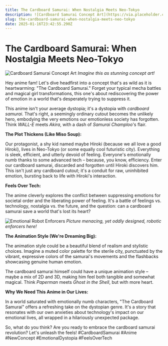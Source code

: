 ```yaml
---
title: The Cardboard Samurai: When Nostalgia Meets Neo-Tokyo
description: ![Cardboard Samurai Concept Art](https://via.placeholder.com/1500x500?text=Cardboard+Samurai+Concept+Art) *Imagine this as stunning concept art!*
slug: the-cardboard-samurai-when-nostalgia-meets-neo-tokyo
date: 2025-01-16T23:42:55.290Z
---
```


# The Cardboard Samurai: When Nostalgia Meets Neo-Tokyo

![Cardboard Samurai Concept Art](https://via.placeholder.com/1500x500?text=Cardboard+Samurai+Concept+Art) *Imagine this as stunning concept art!* 

Hey anime fam! Let's dive headfirst into a concept that's as wild as it is heartwarming: "The Cardboard Samurai." Forget your typical mecha battles and magical girl transformations, this one's about rediscovering the power of emotion in a world that's desperately trying to suppress it.

This anime isn't your average dystopia; it's a dystopia with *cardboard samurai*. That's right, a seemingly ordinary cutout becomes the unlikely hero, embodying the very emotions our emotionless society has forgotten. Think *WALL-E* meets *Akira*, with a dash of *Samurai Champloo*'s flair.

**The Plot Thickens (Like Miso Soup):**

Our protagonist, a shy kid named maybe Hiroki (because we all love a good Hiroki), lives in Neo-Tokyo (or some equally cool futuristic city).  Everything is sleek, efficient, and utterly devoid of feeling. Everyone's emotionally numb thanks to some advanced tech – because, you know, efficiency.  Enter our cardboard samurai, discarded and forgotten until Hiroki discovers him.  This isn't just any cardboard cutout; it's a conduit for raw, uninhibited emotion, bursting back to life with Hiroki's interaction.

**Feels Over Tech:**

The anime cleverly explores the conflict between suppressing emotions for societal order and the liberating power of feeling.  It's a battle of feelings vs. technology, nostalgia vs. the future, and the question: can a cardboard samurai save a world that's lost its heart?

![Emotional Robot Enforcers](https://via.placeholder.com/1500x500?text=Emotional+Robot+Enforcers) *Picture menacing, yet oddly designed, robotic enforcers here!*

**The Animation Style (We're Dreaming Big):**

The animation style could be a beautiful blend of realism and stylistic choices. Imagine a muted color palette for the sterile city, punctuated by the vibrant, expressive colors of the samurai's movements and the flashbacks showcasing genuine human emotion. 

The cardboard samurai himself could have a unique animation style – maybe a mix of 2D and 3D, making him feel both tangible and somewhat magical. Think *Paperman* meets *Ghost in the Shell*, but with more heart.

**Why We Need This Anime in Our Lives:**

In a world saturated with emotionally numb characters, "The Cardboard Samurai" offers a refreshing take on the dystopian genre. It's a story that resonates with our own anxieties about technology's impact on our emotional lives, all wrapped in a hilariously unexpected package.

So, what do you think? Are you ready to embrace the cardboard samurai revolution? Let's unleash the feels! #CardboardSamurai #Anime #NewConcept #EmotionalDystopia #FeelsOverTech